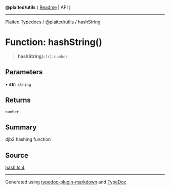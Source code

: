 **@plaited/utils** ( [Readme](../README.md) \| API )

***

[Plaited Typedocs](../../../modules.md) / [@plaited/utils](../modules.md) / hashString

# Function: hashString()

> **hashString**(`str`): `number`

## Parameters

▪ **str**: `string`

## Returns

`number`

## Summary

djb2 hashing function

## Source

[hash.ts:4](https://github.com/plaited/plaited/blob/b0dd907/libs/utils/src/hash.ts#L4)

***

Generated using [typedoc-plugin-markdown](https://www.npmjs.com/package/typedoc-plugin-markdown) and [TypeDoc](https://typedoc.org/)
